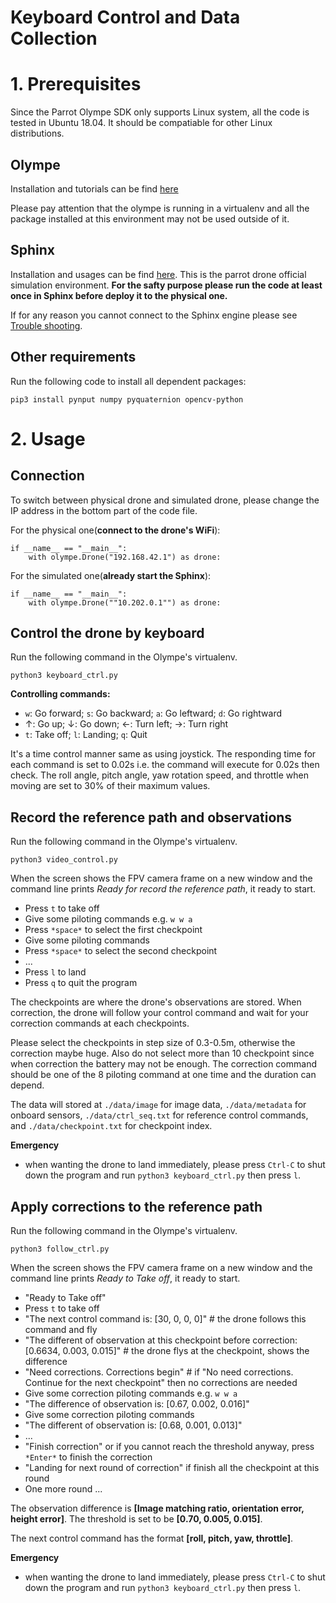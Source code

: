 # Keyboard Control and Data Collection

# 1. Prerequisites
Since the Parrot Olympe SDK only supports Linux system, all the code is tested in Ubuntu 18.04. It should be compatiable for other Linux distributions.

## Olympe
Installation and tutorials can be find [here](https://developer.parrot.com/docs/olympe/userguide.html)

Please pay attention that the olympe is running in a virtualenv and all the package installed at this environment may not be used outside of it. 

## Sphinx
Installation and usages can be find [here](https://developer.parrot.com/docs/sphinx/installation.html). This is the parrot drone official simulation environment. **For the safty purpose please run the code at least once in Sphinx before deploy it to the physical one.** 

If for any reason you cannot connect to the Sphinx engine please see [Trouble shooting](https://developer.parrot.com/docs/sphinx/troubleshooting.html).

## Other requirements
Run the following code to install all dependent packages:

```
pip3 install pynput numpy pyquaternion opencv-python
```

# 2. Usage
## Connection
To switch between physical drone and simulated drone, please change the IP address in the bottom part of the code file. 

For the physical one(**connect to the drone's WiFi**): 
```
if __name__ == "__main__":
    with olympe.Drone("192.168.42.1") as drone:
```

For the simulated one(**already start the Sphinx**):
```
if __name__ == "__main__":
    with olympe.Drone(""10.202.0.1"") as drone:
```
## Control the drone by keyboard
Run the following command in the Olympe's virtualenv. 

```
python3 keyboard_ctrl.py
```


**Controlling commands:**
- `w`: Go forward; `s`: Go backward; `a`: Go leftward; `d`: Go rightward
- ↑: Go up; ↓: Go down; ←: Turn left; →: Turn right
- `t`: Take off; `l`: Landing; `q`: Quit

It's a time control manner same as using joystick. The responding time for each command is set to 0.02s i.e. the command will execute for 0.02s then check. The roll angle, pitch angle, yaw rotation speed, and throttle when moving are set to 30% of their maximum values.


## Record the reference path and observations
Run the following command in the Olympe's virtualenv. 

```
python3 video_control.py
```

When the screen shows the FPV camera frame on a new window and the command line prints *Ready for record the reference path*, it ready to start.

- Press `t` to take off
- Give some piloting commands e.g. `w w a`
- Press `*space*` to select the first checkpoint
- Give some piloting commands
- Press `*space*` to select the second checkpoint
- ...
- Press `l` to land
- Press `q` to quit the program

The checkpoints are where the drone's observations are stored. When correction, the drone will follow your control command and wait for your correction commands at each checkpoints.

Please select the checkpoints in step size of 0.3-0.5m, otherwise the correction maybe huge. Also do not select more than 10 checkpoint since when correction the battery may not be enough. The correction command should be one of the 8 piloting command at one time and the duration can depend.

The data will stored at `./data/image` for image data, `./data/metadata` for onboard sensors, `./data/ctrl_seq.txt` for reference control commands, and `./data/checkpoint.txt` for checkpoint index.

**Emergency**
- when wanting the drone to land immediately, please press `Ctrl-C` to shut down the program and run `python3 keyboard_ctrl.py` then press `l`.

## Apply corrections to the reference path
Run the following command in the Olympe's virtualenv. 

```
python3 follow_ctrl.py
```

When the screen shows the FPV camera frame on a new window and the command line prints *Ready to Take off*, it ready to start.

- "Ready to Take off"
- Press `t` to take off
- "The next control command is: [30, 0, 0, 0]"        # the drone follows this command and fly
- "The different of observation at this checkpoint before correction: [0.6634, 0.003, 0.015]"     # the drone flys at the checkpoint, shows the difference
- "Need corrections. Corrections begin"  # if "No need corrections. Continue for the next checkpoint" then no corrections are needed
- Give some correction piloting commands e.g. `w w a`
- "The difference of observation is: [0.67, 0.002, 0.016]"
- Give some correction piloting commands
- "The different of observation is: [0.68, 0.001, 0.013]"
- ...
- "Finish correction" or if you cannot reach the threshold anyway, press `*Enter*` to finish the correction
- "Landing for next round of correction" if finish all the checkpoint at this round
- One more round ...

The observation difference is **[Image matching ratio, orientation error, height error]**. The threshold is set to be **[0.70, 0.005, 0.015]**.

The next control command has the format **[roll, pitch, yaw, throttle]**. 

**Emergency**
- when wanting the drone to land immediately, please press `Ctrl-C` to shut down the program and run `python3 keyboard_ctrl.py` then press `l`.
